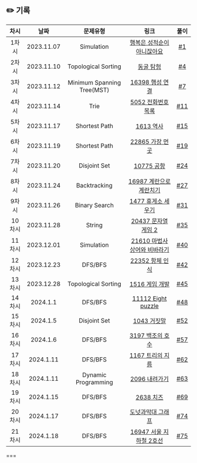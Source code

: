 ## ✏️ 기록
| 차시   | 날짜         | 문제유형                       | 링크                                                                                                                                                                                            | 풀이                                                        |
|:----:|:----------:|:--------------------------:|:---------------------------------------------------------------------------------------------------------------------------------------------------------------------------------------------:|:---------------------------------------------------------:|
| 1차시  | 2023.11.07 | Simulation                 | [행복은 성적순이 아니잖아요](https://level.goorm.io/exam/147448/%EA%B8%B0%EB%B3%B8-%ED%96%89%EB%B3%B5%EC%9D%80-%EC%84%B1%EC%A0%81%EC%88%9C%EC%9D%B4-%EC%95%84%EB%8B%88%EC%9E%96%EC%95%84%EC%9A%94/quiz/1) | [#1](https://github.com/AlgoLeadMe/AlgoLeadMe-3/pull/1)   |
| 2차시  | 2023.11.10 | Topological Sorting        | [동굴 탐험](https://school.programmers.co.kr/learn/courses/30/lessons/67260)                                                                                                                      | [#4](https://github.com/AlgoLeadMe/AlgoLeadMe-3/pull/4)   |
| 3차시  | 2023.11.12 | Minimum Spanning Tree(MST) | [16398 행성 연결](https://www.acmicpc.net/problem/16398)                                                                                                                                          | [#7](https://github.com/AlgoLeadMe/AlgoLeadMe-3/pull/7)   |
| 4차시  | 2023.11.14 | Trie                       | [5052 전화번호 목록](https://www.acmicpc.net/problem/5052)                                                                                                                                          | [#11](https://github.com/AlgoLeadMe/AlgoLeadMe-3/pull/11) |
| 5차시  | 2023.11.17 | Shortest Path              | [1613 역사](https://www.acmicpc.net/problem/1613)                                                                                                                                               | [#15](https://github.com/AlgoLeadMe/AlgoLeadMe-3/pull/15) |
| 6차시  | 2023.11.19 | Shortest Path              | [22865 가장 먼 곳](https://www.acmicpc.net/problem/22865)                                                                                                                                         | [#19](https://github.com/AlgoLeadMe/AlgoLeadMe-3/pull/19) |
| 7차시  | 2023.11.20 | Disjoint Set               | [10775 공항](https://www.acmicpc.net/problem/10775)                                                                                                                                             | [#24](https://github.com/AlgoLeadMe/AlgoLeadMe-3/pull/24) |
| 8차시  | 2023.11.24 | Backtracking               | [16987 계란으로 계란치기](https://www.acmicpc.net/problem/16987)                                                                                                                                      | [#27](https://github.com/AlgoLeadMe/AlgoLeadMe-3/pull/27) |
| 9차시  | 2023.11.26 | Binary Search              | [1477 휴게소 세우기](https://www.acmicpc.net/problem/1477)                                                                                                                                          | [#31](https://github.com/AlgoLeadMe/AlgoLeadMe-3/pull/31) |
| 10차시 | 2023.11.28 | String                     | [20437 문자열 게임 2](https://www.acmicpc.net/problem/20437)                                                                                                                                       | [#35](https://github.com/AlgoLeadMe/AlgoLeadMe-3/pull/35) |
| 11차시 | 2023.12.01 | Simulation                 | [21610 마법사 상어와 비바라기](https://www.acmicpc.net/problem/21610)                                                                                                                                   | [#40](https://github.com/AlgoLeadMe/AlgoLeadMe-3/pull/40) |
| 12차시 | 2023.12.23 | DFS/BFS                    | [22352 항체 인식](https://www.acmicpc.net/problem/22352)                                                                                                                                          | [#42](https://github.com/AlgoLeadMe/AlgoLeadMe-3/pull/42) |
| 13차시 | 2023.12.28 | Topological Sorting        | [1516 게임 개발](https://www.acmicpc.net/problem/1516)                                                                                                                                            | [#45](https://github.com/AlgoLeadMe/AlgoLeadMe-3/pull/45) |
| 14차시 | 2024.1.1   | DFS/BFS                    | [11112 Eight puzzle](https://www.acmicpc.net/problem/11112)                                                                                                                                   | [#48](https://github.com/AlgoLeadMe/AlgoLeadMe-3/pull/48) |
| 15차시 | 2024.1.5   | Disjoint Set               | [1043 거짓말](https://acmicpc.net/problem/1043)                                                                                                                                                  | [#52](https://github.com/AlgoLeadMe/AlgoLeadMe-3/pull/52) |
| 16차시 | 2024.1.6   | DFS/BFS                    | [3197 백조의 호수](https://acmicpc.net/problem/3197)                                                                                                                                               | [#57](https://github.com/AlgoLeadMe/AlgoLeadMe-3/pull/57) |
| 17차시 | 2024.1.11  | DFS/BFS                    | [1167 트리의 지름](https://acmicpc.net/problem/1167)                                                                                                                                               | [#62](https://github.com/AlgoLeadMe/AlgoLeadMe-3/pull/62) |
| 18차시 | 2024.1.11  | Dynamic Programming        | [2096 내려가기](https://acmicpc.net/problem/2096)                                                                                                                                                 | [#63](https://github.com/AlgoLeadMe/AlgoLeadMe-3/pull/63) |
| 19차시 | 2024.1.15  | DFS/BFS                    | [2638 치즈](https://acmicpc.net/problem/2638)                                                                                                                                                    | [#69](https://github.com/AlgoLeadMe/AlgoLeadMe-3/pull/69) |
| 20차시 | 2024.1.17  | DFS/BFS                    | [도넛과막대 그래프](https://school.programmers.co.kr/learn/courses/30/lessons/258711)                                                                                                              | [#74](https://github.com/AlgoLeadMe/AlgoLeadMe-3/pull/74) |
| 21차시 | 2024.1.18  | DFS/BFS                    | [16947 서울 지하철 2호선](https://www.acmicpc.net/problem/16947)                                                                                                                                   | [#75](https://github.com/AlgoLeadMe/AlgoLeadMe-3/pull/75) |
===